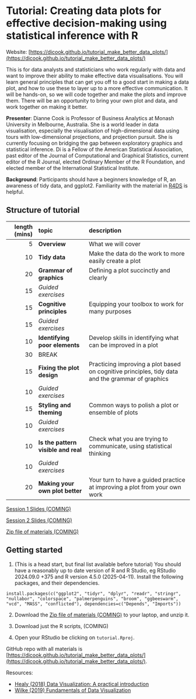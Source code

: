 # Tutorial: Creating data plots for effective decision-making using statistical inference with R 

Website: [https://dicook.github.io/tutorial_make_better_data_plots/](https://dicook.github.io/tutorial_make_better_data_plots/)

This is for data analysts and statisticians who work regularly with data and want to improve their ability to make effective data visualisations. You will learn general principles that can get you off to a good start in making a data plot, and how to use these to layer up to a more effective communication. It will be hands-on, so we will code together and make the plots and improve them. There will be an opportunity to bring your own plot and data, and work together on making it better.

**Presenter**: Dianne Cook is Professor of Business Analytics at Monash University in Melbourne, Australia.  She is a world leader in data visualisation, especially the visualisation of high-dimensional data using tours with low-dimensional projections, and projection pursuit.  She is currently focusing on bridging the gap between exploratory graphics and statistical inference.  Di is a Fellow of the American Statistical Association, past editor of the Journal of Computational and Graphical Statistics, current editor of the R Journal, elected Ordinary Member of the R Foundation, and elected member of the International Statistical Institute.

**Background**: Participants should have a beginners knowledge of R, an awareness of tidy data, and ggplot2. Familiarity with the material in [R4DS](https://r4ds.hadley.nz) is helpful.

## Structure of tutorial

| length (mins) | topic | description |
|------:|:-------|:-------|
|5  |	**Overview** | What we will cover |
|10 |	**Tidy data** | Make the data do the work to more easily create a plot |
|20 |	**Grammar of graphics** | Defining a plot succinctly and clearly |
|15 | *Guided exercises* | |
|15 |	**Cognitive principles** | Equipping your toolbox to work for many purposes | 
|15 | *Guided exercises* | |
|10 |	**Identifying poor elements** | Develop skills in identifying what can be improved in a plot |
|30 |	BREAK| |
|15 |	**Fixing the plot design** | Practicing improving a plot based on cognitive principles, tidy data and the grammar of graphics |
|10 | *Guided exercises* | |
|15 |	**Styling and theming** | Common ways to polish a plot or ensemble of plots |
|10 | *Guided exercises* | |
|10 | **Is the pattern visible and real** | Check what you are trying to communicate, using statistical thinking |
|10 | *Guided exercises* | |
|20 |	**Making your own plot better** | Your turn to have a guided practice at improving a plot from your own work |

[Session 1 Slides (COMING)]()

[Session 2 Slides (COMING)]()

[Zip file of materials (COMING)]()

## Getting started

1. (This is a head start, but final list available before tutorial) You should have a reasonably up to date version of R and R Studio, eg RStudio 2024.09.0 +375 and R version 4.5.0 (2025-04-11). Install the following packages, and their dependencies.

```
install.packages(c("ggplot2", "tidyr", "dplyr", "readr", "stringr", "nullabor", "colorspace", "palmerpenguins", "broom", "ggbeeswarm", "vcd", "MASS", "conflicted"), dependencies=c("Depends", "Imports"))
```

2. Download the [Zip file of materials (COMING)]() to your laptop, and unzip it. 

3. Download just the R scripts,  (COMING)

4. Open your RStudio be clicking on `tutorial.Rproj`. 

GitHub repo with all materials is 
[https://dicook.github.io/tutorial_make_better_data_plots/](https://dicook.github.io/tutorial_make_better_data_plots/).

Resources: 

- [Healy (2018) Data Visualization: A practical introduction](https://socviz.co)
- [Wilke (2019) Fundamentals of Data Visualization](https://clauswilke.com/dataviz/)
